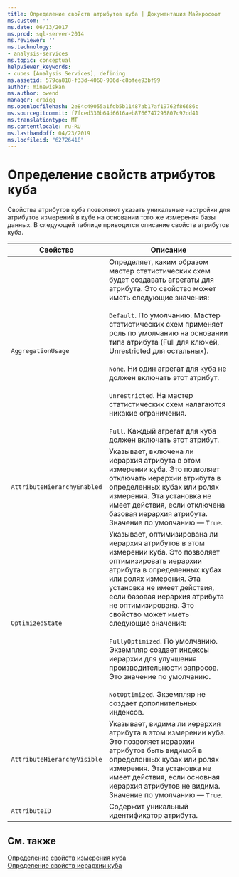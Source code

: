 ```yaml
---
title: Определение свойств атрибутов куба | Документация Майкрософт
ms.custom: ''
ms.date: 06/13/2017
ms.prod: sql-server-2014
ms.reviewer: ''
ms.technology:
- analysis-services
ms.topic: conceptual
helpviewer_keywords:
- cubes [Analysis Services], defining
ms.assetid: 579ca818-f33d-4060-906d-c8bfee93bf99
author: minewiskan
ms.author: owend
manager: craigg
ms.openlocfilehash: 2e84c49055a1fdb5b11487ab17af19762f86686c
ms.sourcegitcommit: f7fced330b64d6616aeb8766747295807c92dd41
ms.translationtype: MT
ms.contentlocale: ru-RU
ms.lasthandoff: 04/23/2019
ms.locfileid: "62726418"
---
```

# <a name="define-cube-attribute-properties"></a>Определение свойств атрибутов куба
  Свойства атрибутов куба позволяют указать уникальные настройки для атрибутов измерений в кубе на основании того же измерения базы данных. В следующей таблице приводится описание свойств атрибутов куба.  
  
|Свойство|Описание|  
|--------------|-----------------|  
|`AggregationUsage`|Определяет, каким образом мастер статистических схем будет создавать агрегаты для атрибута. Это свойство может иметь следующие значения:<br /><br /> `Default`. По умолчанию. Мастер статистических схем применяет роль по умолчанию на основании типа атрибута (Full для ключей, Unrestricted для остальных).<br /><br /> `None`. Ни один агрегат для куба не должен включать этот атрибут.<br /><br /> `Unrestricted`. На мастер статистических схем налагаются никакие ограничения.<br /><br /> `Full`. Каждый агрегат для куба должен включать этот атрибут.|  
|`AttributeHierarchyEnabled`|Указывает, включена ли иерархия атрибута в этом измерении куба. Это позволяет отключать иерархии атрибута в определенных кубах или ролях измерения. Эта установка не имеет действия, если отключена базовая иерархия атрибута. Значение по умолчанию — `True`.|  
|`OptimizedState`|Указывает, оптимизирована ли иерархия атрибутов в этом измерении куба. Это позволяет оптимизировать иерархии атрибута в определенных кубах или ролях измерения. Эта установка не имеет действия, если базовая иерархия атрибута не оптимизирована. Это свойство может иметь следующие значения:<br /><br /> `FullyOptimized`. По умолчанию. Экземпляр создает индексы иерархии для улучшения производительности запросов. Это значение по умолчанию.<br /><br /> `NotOptimized`. Экземпляр не создает дополнительных индексов.|  
|`AttributeHierarchyVisible`|Указывает, видима ли иерархия атрибута в этом измерении куба. Это позволяет иерархии атрибутов быть видимой в определенных кубах или ролях измерения. Эта установка не имеет действия, если основная иерархия атрибутов не видима. Значение по умолчанию — `True`.|  
|`AttributeID`|Содержит уникальный идентификатор атрибута.|  
  
## <a name="see-also"></a>См. также  
 [Определение свойств измерения куба](define-cube-dimension-properties.md)   
 [Определение свойств иерархии куба](define-cube-hierarchy-properties.md)  
  
  
